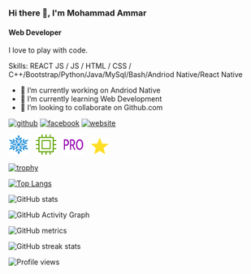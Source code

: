 ### Hi there 👋, I'm Mohammad Ammar
#### **Web Developer**
I love to play with code.

Skills:  REACT JS / JS / HTML / CSS / C++/Bootstrap/Python/Java/MySql/Bash/Andriod Native/React Native

- 🔭 I’m currently working on Andriod Native 
- 🌱 I’m currently learning Web Development 
- 👯 I’m looking to collaborate on Github.com 


[<img src='https://cdn.jsdelivr.net/npm/simple-icons@3.0.1/icons/github.svg' alt='github' height='40'>](https://github.com/Anonshell)  [<img src='https://cdn.jsdelivr.net/npm/simple-icons@3.0.1/icons/facebook.svg' alt='facebook' height='40'>](https://www.facebook.com/https://www.facebook.com/profile.php?id=100009010327778)  [<img src='https://cdn.jsdelivr.net/npm/simple-icons@3.0.1/icons/icloud.svg' alt='website' height='40'>](https://anonshell.github.io/Portfolio/)  

<a href='https://archiveprogram.github.com/'><img src='https://raw.githubusercontent.com/acervenky/animated-github-badges/master/assets/acbadge.gif' width='40' height='40'></a> <a href='https://docs.github.com/en/developers'><img src='https://raw.githubusercontent.com/acervenky/animated-github-badges/master/assets/devbadge.gif' width='40' height='40'></a> <a href='https://github.com/pricing'><img src='https://raw.githubusercontent.com/acervenky/animated-github-badges/master/assets/pro.gif' width='40' height='40'></a> <a href='https://stars.github.com/'><img src='https://raw.githubusercontent.com/acervenky/animated-github-badges/master/assets/starbadge.gif' width='35' height='35'></a> 

[![trophy](https://github-profile-trophy.vercel.app/?username=Anonshell)](https://github.com/ryo-ma/github-profile-trophy)

[![Top Langs](https://github-readme-stats.vercel.app/api/top-langs/?username=Anonshell)](https://github.com/anuraghazra/github-readme-stats)

![GitHub stats](https://github-readme-stats.vercel.app/api?username=Anonshell&show_icons=true)  

![GitHub Activity Graph](https://activity-graph.herokuapp.com/graph?username=Anonshell)  

![GitHub metrics](https://metrics.lecoq.io/Anonshell)  

![GitHub streak stats](https://github-readme-streak-stats.herokuapp.com/?user=Anonshell)  

![Profile views](https://gpvc.arturio.dev/Anonshell)  
